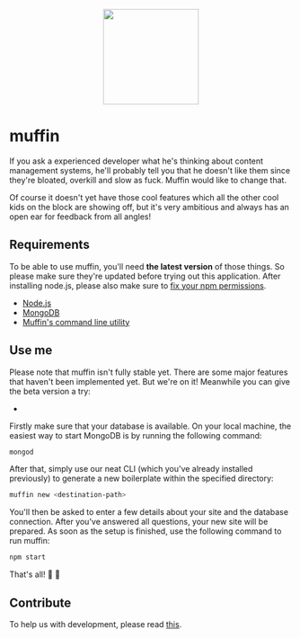 <p align="center">
  <a href="http://muffin.cafe">
    <img src="http://i.imgur.com/buhMCWz.png" width="170">
  </a>
</p>

# muffin

If you ask a experienced developer what he's thinking about content management systems, he'll probably tell you that he doesn't like them since they're bloated, overkill and slow as fuck. Muffin would like to change that.

Of course it doesn't yet have those cool features which all the other cool kids on the block are showing off, but it's very ambitious and always has an open ear for feedback from all angles!

## Requirements

To be able to use muffin, you'll need **the latest version** of those things. So please make sure they're updated before trying out this application. After installing node.js, please also make sure to [fix your npm permissions](https://docs.npmjs.com/getting-started/fixing-npm-permissions).

- [Node.js](https://nodejs.org/en/)
- [MongoDB](https://www.mongodb.org)
- [Muffin's command line utility](https://www.npmjs.com/package/muffin-cli)

## Use me

Please note that muffin isn't fully stable yet. There are some major features that haven't been implemented yet. But we're on it! Meanwhile you can give the beta version a try:

-

Firstly make sure that your database is available. On your local machine, the easiest way to start MongoDB is by running the following command:

```bash
mongod
```

After that, simply use our neat CLI (which you've already installed previously) to generate a new boilerplate within the specified directory:

```bash
muffin new <destination-path>
```

You'll then be asked to enter a few details about your site and the database connection. After you've answered all questions, your new site will be prepared. As soon as the setup is finished, use the following command to run muffin:

```bash
npm start
```

That's all! :loudspeaker: :turtle:

## Contribute

To help us with development, please read [this](CONTRIBUTING.md).
